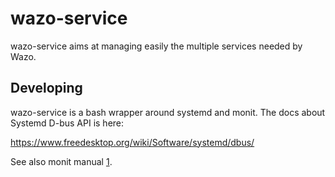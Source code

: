 # wazo-service

wazo-service aims at managing easily the multiple services needed by Wazo.

## Developing
wazo-service is a bash wrapper around systemd and monit.
The docs about Systemd D-bus API is here:

https://www.freedesktop.org/wiki/Software/systemd/dbus/

See also monit manual [1].

[1]: https://mmonit.com/monit/documentation/monit.html
